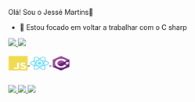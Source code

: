 Olá! Sou o Jessé Martins👋

- 🔭 Estou focado em voltar a trabalhar com o C sharp

 <div>
   <a href="https://beacons.ai/JesseMartinz">
   <img height="180cm" src="https://github-readme-stats.vercel.app/api?username=JesseMartinz&show_icons=true&theme=dark&include_all_commits=true&count_private=true"/>
   <img height="180cm" src="https://github-readme-stats.vercel.app/api/top-langs/?username=JesseMartinz&layout=compact&langs_count=16&theme=dark"/>
 </div>

 <div style="display: online_block"><br>
   <img align="center" alt="Rafa.Js" height="30" width="40" src="https://raw.githubusercontent.com/devicons/devicon/master/icons/javascript/javascript-plain.svg">
    <img align="center" alt="Rafa-React" height="30" width="40" src="https://raw.githubusercontent.com/devicons/devicon/master/icons/react/react-original.svg">
   <img align="center" alt="Rafa-Csharp" height="30" width="40" src="https://raw.githubusercontent.com/devicons/devicon/master/icons/csharp/csharp-original.svg">
 </div>

##

<div>
  <a href="https://www.instagram.com/zecamartinzz/" target ="_blanck"><img src="https://img.shields.io/badge/Instagram-E4405F?style=for-the-badge&logo=instagram&logoColor=white">
  <a href="mailto:jessemartinsofc@gmail.com"><img src="https://img.shields.io/badge/Gmail-D14836?style=for-the-badge&logo=gmail&logoColor=white" target ="_blanck">  </a>
  <a href="https://www.linkedin.com/in/jessemartinz/" target ="_blanck"><img src="https://img.shields.io/badge/LinkedIn-0077B5?style=for-the-badge&logo=linkedin&logoColor=white" target ="_blanck" >  </a> 
</div>
